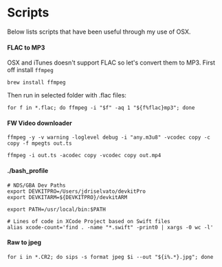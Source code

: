 # Scripts
Below lists scripts that have been useful through my use of OSX.

#### FLAC to MP3
OSX and iTunes doesn't support FLAC so let's convert them to MP3.
First off install `ffmpeg`
````
brew install ffmpeg
````
Then run in selected folder with .flac files:
````
for f in *.flac; do ffmpeg -i "$f" -aq 1 "${f%flac}mp3"; done
````

#### FW Video downloader
````
ffmpeg -y -v warning -loglevel debug -i "any.m3u8" -vcodec copy -c copy -f mpegts out.ts

ffmpeg -i out.ts -acodec copy -vcodec copy out.mp4

````

#### ./bash_profile
````
# NDS/GBA Dev Paths
export DEVKITPRO=/Users/jdriselvato/devkitPro
export DEVKITARM=${DEVKITPRO}/devkitARM

export PATH=/usr/local/bin:$PATH

# Lines of code in XCode Project based on Swift files
alias xcode-count='find . -name "*.swift" -print0 | xargs -0 wc -l'
````

#### Raw to jpeg
````
for i in *.CR2; do sips -s format jpeg $i --out "${i%.*}.jpg"; done
````
